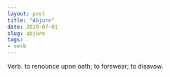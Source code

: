 ```yaml
---
layout: post
title: "Abjure"
date: 2019-07-01
slug: abjure
tags:
- verb
---
```


Verb. to renounce upon oath; to forswear; to disavow.
